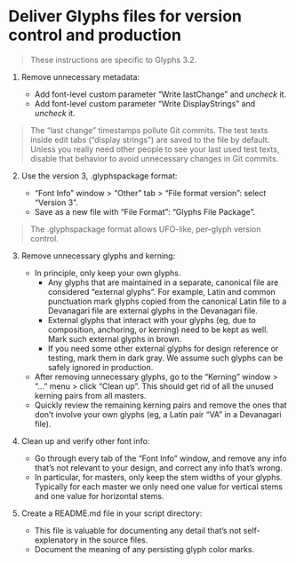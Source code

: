 # Deliver Glyphs files for version control and production

> These instructions are specific to Glyphs 3.2.

1.  Remove unnecessary metadata:

    - Add font-level custom parameter “Write lastChange” and _uncheck_ it.
    - Add font-level custom parameter “Write DisplayStrings” and _uncheck_ it.

> The “last change” timestamps pollute Git commits. The test texts inside edit tabs (“display strings”) are saved to the file by default. Unless you really need other people to see your last used test texts, disable that behavior to avoid unnecessary changes in Git commits.

2. Use the version 3, .glyphspackage format:

    - “Font Info” window > “Other” tab > “File format version”: select “Version 3”.
    - Save as a new file with “File Format”: “Glyphs File Package”.

> The .glyphspackage format allows UFO-like, per-glyph version control.

3. Remove unnecessary glyphs and kerning:

    - In principle, only keep your own glyphs.
        - Any glyphs that are maintained in a separate, canonical file are considered “external glyphs”. For example, Latin and common punctuation mark glyphs copied from the canonical Latin file to a Devanagari file are external glyphs in the Devanagari file.
        - External glyphs that interact with your glyphs (eg, due to composition, anchoring, or kerning) need to be kept as well. Mark such external glyphs in brown.
        - If you need some other external glyphs for design reference or testing, mark them in dark gray. We assume such glyphs can be safely ignored in production.
    - After removing unnecessary glyphs, go to the “Kerning” window > “…” menu > click “Clean up”. This should get rid of all the unused kerning pairs from all masters.
    - Quickly review the remaining kerning pairs and remove the ones that don’t involve your own glyphs (eg, a Latin pair “VA” in a Devanagari file).

4. Clean up and verify other font info:

    - Go through every tab of the “Font Info” window, and remove any info that’s not relevant to your design, and correct any info that’s wrong.
    - In particular, for masters, only keep the stem widths of your glyphs. Typically for each master we only need one value for vertical stems and one value for horizontal stems.

5. Create a README.md file in your script directory:

    - This file is valuable for documenting any detail that’s not self-explenatory in the source files.
    - Document the meaning of any persisting glyph color marks.
